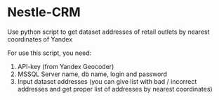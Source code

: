 # Nestle-CRM
Use python script to get dataset addresses of retail outlets by nearest coordinates of Yandex

For use this script, you need:

1. API-key (from Yandex Geocoder)
2. MSSQL Server name, db name, login and password
3. Input dataset addresses (you can give list with bad / incorrect addresses and get proper list of addresses by nearest coordinates)
